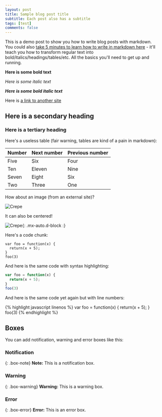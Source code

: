 ```yaml
---
layout: post
title: Sample blog post title
subtitle: Each post also has a subtitle
tags: [test]
comments: false
---
```


This is a demo post to show you how to write blog posts with markdown.  You could also [take 5 minutes to learn how to write in markdown here](https://markdowntutorial.com/) - it'll teach you how to transform regular text into bold/italics/headings/tables/etc. All the basics you'll need to get up and running.

**Here is some bold text**

*Here is some italic text*

***Here is some bold italic text***

Here is [a link to another site](https://www.wikipedia.org)

## Here is a secondary heading

### Here is a tertiary heading

Here's a useless table (fair warning, tables are kind of a pain in markdown):

| Number | Next number | Previous number |
| :------ |:--- | :--- |
| Five | Six | Four |
| Ten | Eleven | Nine |
| Seven | Eight | Six |
| Two | Three | One |

How about an image (from an external site)?

![Crepe](https://s3-media3.fl.yelpcdn.com/bphoto/cQ1Yoa75m2yUFFbY2xwuqw/348s.jpg)

It can also be centered!

![Crepe](https://s3-media3.fl.yelpcdn.com/bphoto/cQ1Yoa75m2yUFFbY2xwuqw/348s.jpg){: .mx-auto.d-block :}

Here's a code chunk:

~~~
var foo = function(x) {
  return(x + 5);
}
foo(3)
~~~

And here is the same code with syntax highlighting:

```javascript
var foo = function(x) {
  return(x + 5);
}
foo(3)
```

And here is the same code yet again but with line numbers:

{% highlight javascript linenos %}
var foo = function(x) {
  return(x + 5);
}
foo(3)
{% endhighlight %}

## Boxes
You can add notification, warning and error boxes like this:

### Notification

{: .box-note}
**Note:** This is a notification box.

### Warning

{: .box-warning}
**Warning:** This is a warning box.

### Error

{: .box-error}
**Error:** This is an error box.
